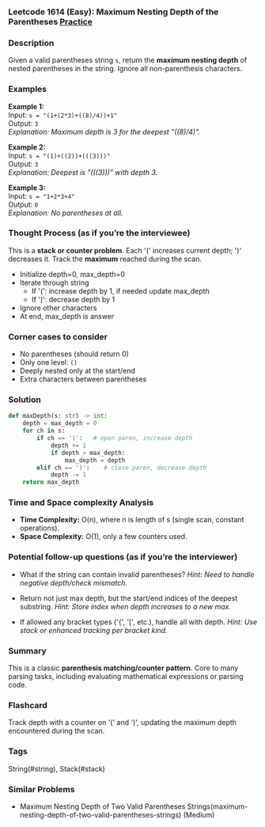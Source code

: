 ### Leetcode 1614 (Easy): Maximum Nesting Depth of the Parentheses [Practice](https://leetcode.com/problems/maximum-nesting-depth-of-the-parentheses)

### Description  
Given a valid parentheses string `s`, return the **maximum nesting depth** of nested parentheses in the string. Ignore all non-parenthesis characters.

### Examples  
**Example 1:**  
Input: `s = "(1+(2*3)+((8)/4))+1"`  
Output: `3`  
*Explanation: Maximum depth is 3 for the deepest "((8)/4)".*

**Example 2:**  
Input: `s = "(1)+((2))+(((3)))"`  
Output: `3`  
*Explanation: Deepest is "(((3)))" with depth 3.*

**Example 3:**  
Input: `s = "1+2*3+4"`  
Output: `0`  
*Explanation: No parentheses at all.*

### Thought Process (as if you’re the interviewee)  
This is a **stack or counter problem**. Each '(' increases current depth; ')' decreases it. Track the **maximum** reached during the scan.
- Initialize depth=0, max_depth=0
- Iterate through string
    - If '(': increase depth by 1, if needed update max_depth
    - If ')': decrease depth by 1
- Ignore other characters
- At end, max_depth is answer

### Corner cases to consider  
- No parentheses (should return 0)
- Only one level: `()`
- Deeply nested only at the start/end
- Extra characters between parentheses

### Solution

```python
def maxDepth(s: str) -> int:
    depth = max_depth = 0
    for ch in s:
        if ch == '(':   # open paren, increase depth
            depth += 1
            if depth > max_depth:
                max_depth = depth
        elif ch == ')':    # close paren, decrease depth
            depth -= 1
    return max_depth
```

### Time and Space complexity Analysis  
- **Time Complexity:** O(n), where n is length of s (single scan, constant operations).
- **Space Complexity:** O(1), only a few counters used.

### Potential follow-up questions (as if you’re the interviewer)  
- What if the string can contain invalid parentheses?
  *Hint: Need to handle negative depth/check mismatch.*

- Return not just max depth, but the start/end indices of the deepest substring.
  *Hint: Store index when depth increases to a new max.*

- If allowed any bracket types ('{', '[', etc.), handle all with depth.
  *Hint: Use stack or enhanced tracking per bracket kind.*

### Summary
This is a classic **parenthesis matching/counter pattern**. Core to many parsing tasks, including evaluating mathematical expressions or parsing code.


### Flashcard
Track depth with a counter on '(' and ')', updating the maximum depth encountered during the scan.

### Tags
String(#string), Stack(#stack)

### Similar Problems
- Maximum Nesting Depth of Two Valid Parentheses Strings(maximum-nesting-depth-of-two-valid-parentheses-strings) (Medium)